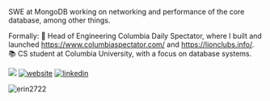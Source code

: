 SWE at MongoDB working on networking and performance of the core database, among other things.

Formally: 
🔧 Head of Engineering Columbia Daily Spectator, where I built and launched https://www.columbiaspectator.com/ and https://lionclubs.info/.
📚 CS student at Columbia University, with a focus on database systems.

![](https://img.shields.io/github/followers/erin2722?style=social) 
[![website](https://img.shields.io/badge/-website-orange)](https://erin2722.github.io/portfolio/)
[![linkedin](https://img.shields.io/badge/-linkedin-blue)](https://www.linkedin.com/in/erin-mcnulty/)

<!-- <p><img align="left" src="https://github-readme-stats.vercel.app/api/top-langs?username=erin2722&show_icons=true&locale=en&layout=compact&hide=vba" alt="erin2722" /></p>

<p>&nbsp;<img align="center" src="https://github-readme-stats.vercel.app/api?username=erin2722&show_icons=true&locale=en" alt="erin2722" /></p> -->

<p><img align="center" src="https://github-readme-streak-stats.herokuapp.com/?user=erin2722&" alt="erin2722" /></p>
